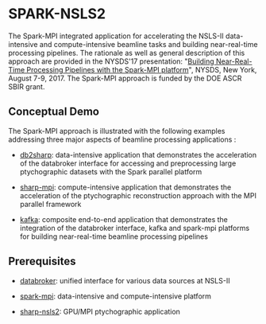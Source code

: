 # SPARK-NSLS2

The Spark-MPI integrated application for accelerating the NSLS-II data-intensive and compute-intensive
beamline tasks and building near-real-time processing pipelines. The rationale as well as general
description of this approach are provided in the NYSDS'17 presentation: "[Building Near-Real-Time Processing Pipelines with the Spark-MPI platform](https://github.com/SciDriver/spark-nsls2/blob/master/doc/Malitsky-Chaudhary-NYSDS17.pdf)", NYSDS, New York, August 7-9, 2017. The Spark-MPI approach is funded by
the DOE ASCR SBIR grant.

## Conceptual Demo

The Spark-MPI approach is illustrated with the following examples addressing
three major aspects of beamline processing applications :

* [db2sharp](https://github.com/SciDriver/spark-nsls2/blob/master/examples/db2sharp/db2sharp.27223.ipynb):
data-intensive application that demonstrates the acceleration
of the databroker interface for accessing and preprocessing large ptychographic
datasets with the Spark parallel platform

* [sharp-mpi](https://github.com/SciDriver/spark-nsls2/blob/master/examples/sharp-mpi/sharp.mpi.17554.ipynb):
compute-intensive application that demonstrates the acceleration
of the ptychographic reconstruction approach with the MPI parallel framework

* [kafka](https://github.com/SciDriver/spark-nsls2/tree/master/examples/kafka ):
composite end-to-end application that demonstrates the integration
of the databroker interface, kafka and spark-mpi platforms for building near-real-time
beamline processing pipelines

## Prerequisites

* [databroker](https://github.com/NSLS-II/databroker): unified interface for various data sources at NSLS-II

* [spark-mpi](https://github.com/SciDriver/spark-mpi): data-intensive and compute-intensive platform

* [sharp-nsls2](https://github.com/camera-sharp/sharp-nsls2): GPU/MPI ptychographic application

